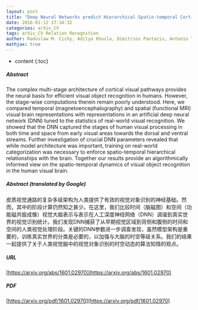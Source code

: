 ```yaml
---
layout: post
title: "Deep Neural Networks predict Hierarchical Spatio-temporal Cortical Dynamics of Human Visual Object Recognition"
date: 2016-01-12 17:34:32
categories: arXiv_CV
tags: arXiv_CV Relation Recognition
author: Radoslaw M. Cichy, Aditya Khosla, Dimitrios Pantazis, Antonio Torralba, Aude Oliva
mathjax: true
---
```


* content
{:toc}

##### Abstract
The complex multi-stage architecture of cortical visual pathways provides the neural basis for efficient visual object recognition in humans. However, the stage-wise computations therein remain poorly understood. Here, we compared temporal (magnetoencephalography) and spatial (functional MRI) visual brain representations with representations in an artificial deep neural network (DNN) tuned to the statistics of real-world visual recognition. We showed that the DNN captured the stages of human visual processing in both time and space from early visual areas towards the dorsal and ventral streams. Further investigation of crucial DNN parameters revealed that while model architecture was important, training on real-world categorization was necessary to enforce spatio-temporal hierarchical relationships with the brain. Together our results provide an algorithmically informed view on the spatio-temporal dynamics of visual object recognition in the human visual brain.

##### Abstract (translated by Google)
皮质视觉通路的复杂多级架构为人类提供了有效的视觉对象识别的神经基础。然而，其中的阶段计算仍然知之甚少。在这里，我们比较时间（脑磁图）和空间（功能磁共振成像）视觉大脑表示与表示在人工深度神经网络（DNN）调谐到真实世界的视觉识别统计。我们发现DNN捕获了从早期视觉区域到背侧和腹侧的时间和空间的人类视觉处理阶段。关键的DNN参数进一步调查发现，虽然模型架构是重要的，训练真实世界的分类是必要的，以加强与大脑的时空等级关系。我们的结果一起提供了关于人类视觉脑中的视觉对象识别的时空动态的算法知情的观点。

##### URL
[https://arxiv.org/abs/1601.02970](https://arxiv.org/abs/1601.02970)

##### PDF
[https://arxiv.org/pdf/1601.02970](https://arxiv.org/pdf/1601.02970)


